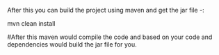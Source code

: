After this you can build the project using maven and get the jar file -:

mvn clean install

#After this maven would compile the code and based on your code and dependencies would build the jar file for you.